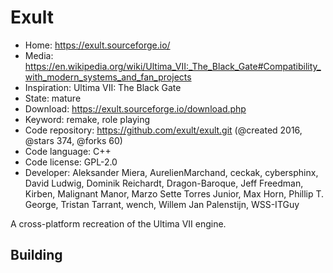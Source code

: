 # Exult

- Home: https://exult.sourceforge.io/
- Media: https://en.wikipedia.org/wiki/Ultima_VII:_The_Black_Gate#Compatibility_with_modern_systems_and_fan_projects
- Inspiration: Ultima VII: The Black Gate
- State: mature
- Download: https://exult.sourceforge.io/download.php
- Keyword: remake, role playing
- Code repository: https://github.com/exult/exult.git (@created 2016, @stars 374, @forks 60)
- Code language: C++
- Code license: GPL-2.0
- Developer: Aleksander Miera, AurelienMarchand, ceckak, cybersphinx, David Ludwig, Dominik Reichardt, Dragon-Baroque, Jeff Freedman, Kirben, Malignant Manor, Marzo Sette Torres Junior, Max Horn, Phillip T. George, Tristan Tarrant, wench, Willem Jan Palenstijn, WSS-ITGuy

A cross-platform recreation of the Ultima VII engine.

## Building
